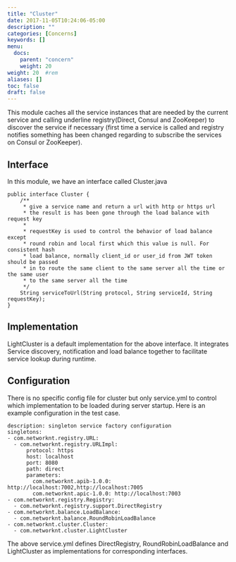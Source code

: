 ```yaml
---
title: "Cluster"
date: 2017-11-05T10:24:06-05:00
description: ""
categories: [Concerns]
keywords: []
menu:
  docs:
    parent: "concern"
    weight: 20
weight: 20	#rem
aliases: []
toc: false
draft: false
---
```


This module caches all the service instances that are needed by the current 
service and calling underline registry(Direct, Consul and ZooKeeper) to
discover the service if necessary (first time a service is called and registry
notifies something has been changed regarding to subscribe the services on
Consul or ZooKeeper).

## Interface

In this module, we have an interface called Cluster.java

```
public interface Cluster {
    /**
     * give a service name and return a url with http or https url
     * the result is has been gone through the load balance with request key
     *
     * requestKey is used to control the behavior of load balance except
     * round robin and local first which this value is null. For consistent hash
     * load balance, normally client_id or user_id from JWT token should be passed
     * in to route the same client to the same server all the time or the same user
     * to the same server all the time
     */
    String serviceToUrl(String protocol, String serviceId, String requestKey);
}
```

## Implementation

LightCluster is a default implementation for the above interface. It integrates
Service discovery, notification and load balance together to facilitate service
lookup during runtime. 

## Configuration

There is no specific config file for cluster but only service.yml to control
which implementation to be loaded during server startup. Here is an example
configuration in the test case. 

```
description: singleton service factory configuration
singletons:
- com.networknt.registry.URL:
  - com.networknt.registry.URLImpl:
      protocol: https
      host: localhost
      port: 8080
      path: direct
      parameters:
        com.networknt.apib-1.0.0: http://localhost:7002,http://localhost:7005
        com.networknt.apic-1.0.0: http://localhost:7003
- com.networknt.registry.Registry:
  - com.networknt.registry.support.DirectRegistry
- com.networknt.balance.LoadBalance:
  - com.networknt.balance.RoundRobinLoadBalance
- com.networknt.cluster.Cluster:
  - com.networknt.cluster.LightCluster

```

The above service.yml defines DirectRegistry, RoundRobinLoadBalance and LightCluster
as implementations for corresponding interfaces. 

